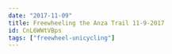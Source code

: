 ```yaml
---
date: "2017-11-09"
title: Freewheeling the Anza Trail 11-9-2017
id: CnL6WWtVBps
tags: ["freewheel-unicycling"]
---
```


